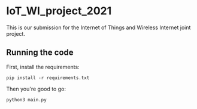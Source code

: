 # IoT_WI_project_2021

This is our submission for the Internet of Things and Wireless Internet joint project.

## Running the code

First, install the requirements:

```
pip install -r requirements.txt
```

Then you're good to go:

```
python3 main.py
```
